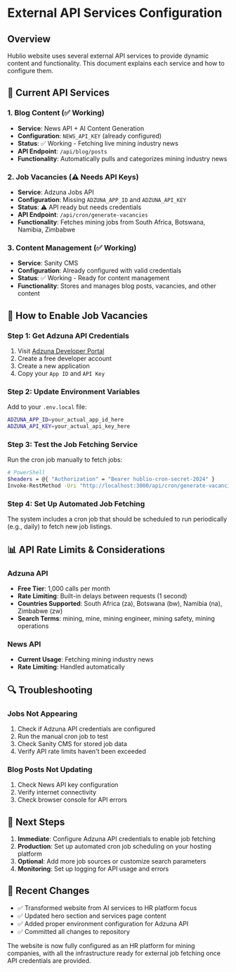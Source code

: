 # External API Services Configuration

## Overview
Hublio website uses several external API services to provide dynamic content and functionality. This document explains each service and how to configure them.

## 🔧 Current API Services

### 1. Blog Content (✅ Working)
- **Service**: News API + AI Content Generation
- **Configuration**: `NEWS_API_KEY` (already configured)
- **Status**: ✅ Working - Fetching live mining industry news
- **API Endpoint**: `/api/blog/posts`
- **Functionality**: Automatically pulls and categorizes mining industry news

### 2. Job Vacancies (⚠️ Needs API Keys)
- **Service**: Adzuna Jobs API
- **Configuration**: Missing `ADZUNA_APP_ID` and `ADZUNA_API_KEY`
- **Status**: ⚠️ API ready but needs credentials
- **API Endpoint**: `/api/cron/generate-vacancies`
- **Functionality**: Fetches mining jobs from South Africa, Botswana, Namibia, Zimbabwe

### 3. Content Management (✅ Working)
- **Service**: Sanity CMS
- **Configuration**: Already configured with valid credentials
- **Status**: ✅ Working - Ready for content management
- **Functionality**: Stores and manages blog posts, vacancies, and other content

## 🚀 How to Enable Job Vacancies

### Step 1: Get Adzuna API Credentials
1. Visit [Adzuna Developer Portal](https://developer.adzuna.com/)
2. Create a free developer account
3. Create a new application
4. Copy your `App ID` and `API Key`

### Step 2: Update Environment Variables
Add to your `.env.local` file:
```bash
ADZUNA_APP_ID=your_actual_app_id_here
ADZUNA_API_KEY=your_actual_api_key_here
```

### Step 3: Test the Job Fetching Service
Run the cron job manually to fetch jobs:
```bash
# PowerShell
$headers = @{ "Authorization" = "Bearer hublio-cron-secret-2024" }
Invoke-RestMethod -Uri "http://localhost:3000/api/cron/generate-vacancies" -Method POST -Headers $headers
```

### Step 4: Set Up Automated Job Fetching
The system includes a cron job that should be scheduled to run periodically (e.g., daily) to fetch new job listings.

## 📊 API Rate Limits & Considerations

### Adzuna API
- **Free Tier**: 1,000 calls per month
- **Rate Limiting**: Built-in delays between requests (1 second)
- **Countries Supported**: South Africa (za), Botswana (bw), Namibia (na), Zimbabwe (zw)
- **Search Terms**: mining, mine, mining engineer, mining safety, mining operations

### News API
- **Current Usage**: Fetching mining industry news
- **Rate Limiting**: Handled automatically

## 🔍 Troubleshooting

### Jobs Not Appearing
1. Check if Adzuna API credentials are configured
2. Run the manual cron job to test
3. Check Sanity CMS for stored job data
4. Verify API rate limits haven't been exceeded

### Blog Posts Not Updating
1. Check News API key configuration
2. Verify internet connectivity
3. Check browser console for API errors

## 🎯 Next Steps

1. **Immediate**: Configure Adzuna API credentials to enable job fetching
2. **Production**: Set up automated cron job scheduling on your hosting platform
3. **Optional**: Add more job sources or customize search parameters
4. **Monitoring**: Set up logging for API usage and errors

## 📝 Recent Changes

- ✅ Transformed website from AI services to HR platform focus
- ✅ Updated hero section and services page content
- ✅ Added proper environment configuration for Adzuna API
- ✅ Committed all changes to repository

The website is now fully configured as an HR platform for mining companies, with all the infrastructure ready for external job fetching once API credentials are provided.
